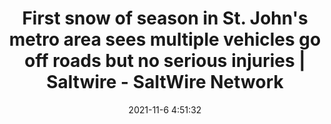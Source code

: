 ---
"title": "First snow of season in St. John's metro area sees multiple vehicles go off roads but no serious injuries | Saltwire - SaltWire Network"
"date": "2021-11-6 4:51:32"
"feed_name": "GOOGLENEWSCONSTRUCTION"
"feed_website": "https://news.google.com/search?q=construction%2Bincident&hl=en-US&gl=US&ceid=US:en"
"feed_rss": "https://news.google.com/rss/search?q=construction%2Bincident&hl=en-US&gl=US&ceid=US:en"
"link": "https://www.saltwire.com/atlantic-canada/news/first-snow-of-season-in-st-johns-metro-area-sees-multiple-vehicles-go-off-roads-but-no-serious-injuries-100654728/"
"source": "{'href': 'https://www.saltwire.com', 'title': 'SaltWire Network'}"
"file": "_posts/2021-1-1-fcbd82670b679a425e2ecdcfdd8cd7a5dddb26f1.md"
"accident": "0"
"drilling": "0"
"dead": "0"
"injured": "0"
"arrested": "0"
"place": "unknown place"
"where": "unknown site"
"causes": "unknown"
"place_uri": "unknown place"
---